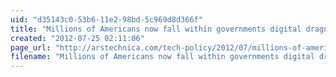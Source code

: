 ```yaml
---
uid: "d35143c0-53b6-11e2-98bd-5c969d8d366f"
title: "Millions of Americans now fall within governments digital dragnet | Ars Technica"
created: "2012-07-25 02:11:06"
page_url: "http://arstechnica.com/tech-policy/2012/07/millions-of-americans-now-fall-within-governments-digital-dragnet/"
filename: "Millions of Americans now fall within governments digital dragnet | Ars Technica.html"
---
```

